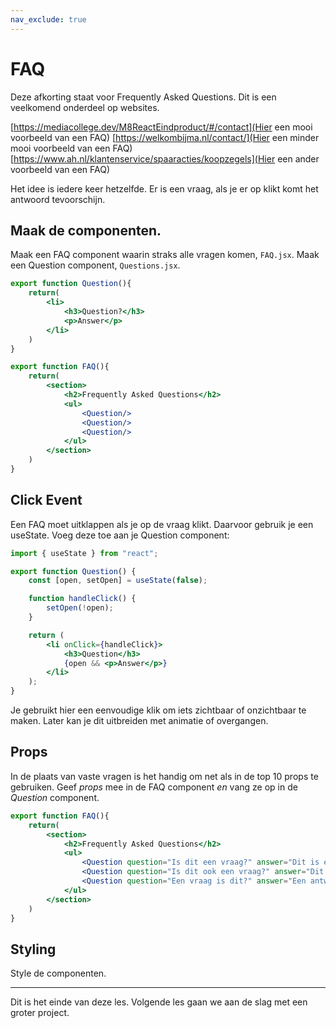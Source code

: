 ```yaml
---
nav_exclude: true
---
```


# FAQ
Deze afkorting staat voor Frequently Asked Questions. Dit is een veelkomend onderdeel op websites.

[https://mediacollege.dev/M8ReactEindproduct/#/contact](Hier een mooi voorbeeld van een FAQ)
[https://welkombijma.nl/contact/](Hier een minder mooi voorbeeld van een FAQ)
[https://www.ah.nl/klantenservice/spaaracties/koopzegels](Hier een ander voorbeeld van een FAQ)

Het idee is iedere keer hetzelfde. Er is een vraag, als je er op klikt komt het antwoord tevoorschijn. 

## Maak de componenten.

Maak een FAQ component waarin straks alle vragen komen, `FAQ.jsx`. Maak een Question component, `Questions.jsx`. 
```jsx
export function Question(){
    return(
        <li>
            <h3>Question?</h3>
            <p>Answer</p>
        </li>
    )
}
```

```jsx
export function FAQ(){
    return(
        <section>
            <h2>Frequently Asked Questions</h2>
            <ul>
                <Question/>
                <Question/>
                <Question/>
            </ul>
        </section>
    )
}
```
## Click Event
Een FAQ moet uitklappen als je op de vraag klikt. Daarvoor gebruik je een useState.
Voeg deze toe aan je Question component:

```jsx
import { useState } from "react";

export function Question() {
    const [open, setOpen] = useState(false);

    function handleClick() {
        setOpen(!open);
    }

    return (
        <li onClick={handleClick}>
            <h3>Question</h3>
            {open && <p>Answer</p>}
        </li>
    );
}
```

Je gebruikt hier een eenvoudige klik om iets zichtbaar of onzichtbaar te maken.
Later kan je dit uitbreiden met animatie of overgangen.

## Props
In de plaats van vaste vragen is het handig om net als in de top 10 props te gebruiken. Geef *props* mee in de FAQ component *en* vang ze op in de *Question* component.

```jsx
export function FAQ(){
    return(
        <section>
            <h2>Frequently Asked Questions</h2>
            <ul>
                <Question question="Is dit een vraag?" answer="Dit is een antwoord"/>
                <Question question="Is dit ook een vraag?" answer="Dit is ook een antwoord"/>
                <Question question="Een vraag is dit?" answer="Een antwoord dit is"/>
            </ul>
        </section>
    )
}
```


## Styling
Style de componenten. 

---

Dit is het einde van deze les. Volgende les gaan we aan de slag met een groter project.